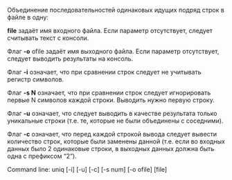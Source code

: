 Объединение последовательностей одинаковых идущих подряд строк в файле в одну:

**file** задаёт имя входного файла. Если параметр отсутствует, следует считывать текст с консоли.

Флаг **-o** ofile  задаёт имя выходного файла. Если параметр отсутствует, следует выводить результаты на консоль.

Флаг **-i** означает, что при сравнении строк следует не учитывать регистр символов.

Флаг **-s N** означает, что при сравнении строк следует игнорировать первые N символов каждой строки. Выводить нужно первую строку.

Флаг **-u** означает, что следует выводить в качестве результата только уникальные строки (т.е. те, которые не были объединены с соседними).

Флаг **-с** означает, что перед каждой строкой вывода следует вывести количество строк, которые были заменены данной (т.е. если во входных данных было 2 одинаковые строки, в выходных данных должна быть одна с префиксом “2”).

Command line: uniq [-i] [-u] [-c] [-s num] [-o ofile] [file]